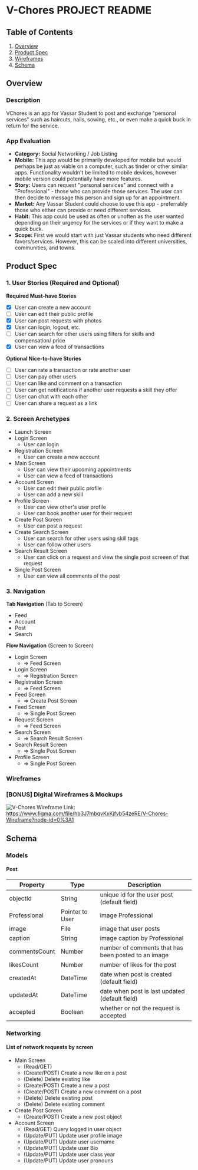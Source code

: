 # V-Chores PROJECT README

## Table of Contents
1. [Overview](#Overview)
1. [Product Spec](#Product-Spec)
1. [Wireframes](#Wireframes)
1. [Schema](#Schema)

## Overview
### Description
VChores is an app for Vassar Student to post and exchange "personal services" such as haircuts, nails, sowing, etc., or even make a quick buck in return for the service. 

### App Evaluation
- **Category:** Social Networking / Job Listing
- **Mobile:** This app would be primarily developed for mobile but would perhaps be just as viable on a computer, such as tinder or other similar apps. Functionality wouldn't be limited to mobile devices, however mobile version could potentially have more features.
- **Story:** Users can request "personal services" and connect with a "Professional" - those who can provide those services. The user can then decide to message this person and sign up for an appointment. 
- **Market:** Any Vassar Student could choose to use this app - preferrably those who either can provide or need different services. 
- **Habit:** This app could be used as often or unoften as the user wanted depending on their urgency for the services or if they want to make a quick buck. 
- **Scope:** First we would start with just Vassar students who need different favors/services. However, this can be scaled into different universities, communities, and towns. 


## Product Spec
### 1. User Stories (Required and Optional)

**Required Must-have Stories**

- [x] User can create a new account
- [ ] User can edit their public profile 
- [x] User can post requests with photos 
- [x] User can login, logout, etc. 
- [ ] User can search for other users using filters for skills and compensation/ price 
- [x] User can view a feed of transactions

**Optional Nice-to-have Stories**

- [ ] User can rate a transaction or rate another user 
- [ ] User can pay other users 
- [ ] User can like and comment on a transaction 
- [ ] User can get notifications if another user requests a skill they offer 
- [ ] User can chat with each other
- [ ] User can share a request as a link

### 2. Screen Archetypes

* Launch Screen
* Login Screen
   * User can login
* Registration Screen
    * User can create a new account 
* Main Screen
    *  User can view their upcoming appointments 
    *  User can view a feed of transactions
* Account Screen
    * User can edit their public profile 
    * User can add a new skill 
* Profile Screen
    * User can view other's user profile 
    * User can book another user for their request 
* Create Post Screen 
    * User can post a request 
* Create Search Screen 
    * User can search for other users using skill tags  
    * User can follow other users 
* Search Result Screen 
    * User can click on a request and view the single post screeen of that request 
* Single Post Screen 
    * User can view all comments of the post 

### 3. Navigation

**Tab Navigation** (Tab to Screen)

* Feed
* Account 
* Post 
* Search 

**Flow Navigation** (Screen to Screen)

* Login Screen
    * => Feed Screen 
* Login Screen
    * => Registration Screen
* Registration Screen 
    * => Feed Screen 
* Feed Screen 
    * => Create Post Screen 
* Feed Screen
    * => Single Post Screen
* Request Screen
    * => Feed Screen 
* Search Screen
    * => Search Result Screen 
* Search Result Screen 
    * => Single Post Screen 
* Profile Screen 
    * => Single Post Screen 

### Wireframes
### [BONUS] Digital Wireframes & Mockups
![V-Chores Wireframe](https://user-images.githubusercontent.com/78479343/162598268-358b6d8d-f77e-475b-a412-426c73189880.png)
Link: https://www.figma.com/file/hb3J7mbqvKxKjfvb54zeRE/V-Chores-Wireframe?node-id=0%3A1

## Schema 
### Models
#### Post

   | Property      | Type     | Description |
   | ------------- | -------- | ------------|
   | objectId      | String   | unique id for the user post (default field) |
   | Professional  | Pointer to User| image Professional |
   | image         | File     | image that user posts |
   | caption       | String   | image caption by Professional |
   | commentsCount | Number   | number of comments that has been posted to an image |
   | likesCount    | Number   | number of likes for the post |
   | createdAt     | DateTime | date when post is created (default field) |
   | updatedAt     | DateTime | date when post is last updated (default field) |
   | accepted      | Boolean  | whether or not the request is accepted |
   
### Networking
#### List of network requests by screen
   - Main Screen
      - (Read/GET) 
      - (Create/POST) Create a new like on a post
      - (Delete) Delete existing like
      - (Create/POST) Create a new a post
      - (Create/POST) Create a new comment on a post
      - (Delete) Delete existing post
      - (Delete) Delete existing comment
   - Create Post Screen
      - (Create/POST) Create a new post object
   - Account Screen
      - (Read/GET) Query logged in user object
      - (Update/PUT) Update user profile image
      - (Update/PUT) Update user username
      - (Update/PUT) Update user Bio
      - (Update/PUT) Update user class year
      - (Update/PUT) Update user pronouns
